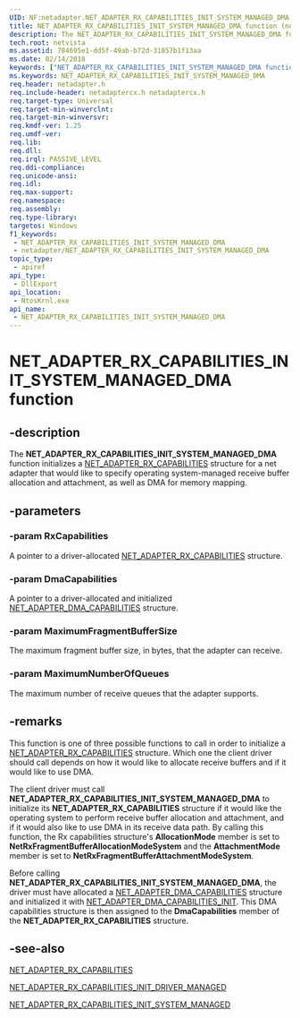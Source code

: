 ```yaml
---
UID: NF:netadapter.NET_ADAPTER_RX_CAPABILITIES_INIT_SYSTEM_MANAGED_DMA
title: NET_ADAPTER_RX_CAPABILITIES_INIT_SYSTEM_MANAGED_DMA function (netadapter.h)
description: The NET_ADAPTER_RX_CAPABILITIES_INIT_SYSTEM_MANAGED_DMA function initializes a NET_ADAPTER_RX_CAPABILITIES structure for a net adapter that would like to specify operating system-managed receive buffer allocation and attachment, as well as DMA for memory mapping.
tech.root: netvista
ms.assetid: 784695e1-dd5f-49ab-b72d-31857b1f13aa
ms.date: 02/14/2018
keywords: ["NET_ADAPTER_RX_CAPABILITIES_INIT_SYSTEM_MANAGED_DMA function"]
ms.keywords: NET_ADAPTER_RX_CAPABILITIES_INIT_SYSTEM_MANAGED_DMA
req.header: netadapter.h
req.include-header: netadaptercx.h netadaptercx.h
req.target-type: Universal
req.target-min-winverclnt: 
req.target-min-winversvr: 
req.kmdf-ver: 1.25
req.umdf-ver: 
req.lib: 
req.dll: 
req.irql: PASSIVE_LEVEL
req.ddi-compliance: 
req.unicode-ansi: 
req.idl: 
req.max-support: 
req.namespace: 
req.assembly: 
req.type-library: 
targetos: Windows
f1_keywords:
 - NET_ADAPTER_RX_CAPABILITIES_INIT_SYSTEM_MANAGED_DMA
 - netadapter/NET_ADAPTER_RX_CAPABILITIES_INIT_SYSTEM_MANAGED_DMA
topic_type:
 - apiref
api_type:
 - DllExport
api_location:
 - NtosKrnl.exe
api_name:
 - NET_ADAPTER_RX_CAPABILITIES_INIT_SYSTEM_MANAGED_DMA
---
```


# NET_ADAPTER_RX_CAPABILITIES_INIT_SYSTEM_MANAGED_DMA function


## -description

The **NET_ADAPTER_RX_CAPABILITIES_INIT_SYSTEM_MANAGED_DMA** function initializes a [NET_ADAPTER_RX_CAPABILITIES](ns-netadapter-_net_adapter_rx_capabilities.md) structure for a net adapter that would like to specify operating system-managed receive buffer allocation and attachment, as well as DMA for memory mapping.

## -parameters

### -param RxCapabilities

A pointer to a driver-allocated [NET_ADAPTER_RX_CAPABILITIES](ns-netadapter-_net_adapter_rx_capabilities.md) structure.

### -param DmaCapabilities

A pointer to a driver-allocated and initialized [NET_ADAPTER_DMA_CAPABILITIES](ns-netadapter-_net_adapter_dma_capabilities.md) structure.

### -param MaximumFragmentBufferSize

The maximum fragment buffer size, in bytes, that the adapter can receive.

### -param MaximumNumberOfQueues

The maximum number of receive queues that the adapter supports.

## -remarks

This function is one of three possible functions to call in order to initialize a [NET_ADAPTER_RX_CAPABILITIES](ns-netadapter-_net_adapter_rx_capabilities.md) structure. Which one the client driver should call depends on how it would like to allocate receive buffers and if it would like to use DMA.

The client driver must call **NET_ADAPTER_RX_CAPABILITIES_INIT_SYSTEM_MANAGED_DMA** to initialize its **NET_ADAPTER_RX_CAPABILITIES** structure if it would like the operating system to perform receive buffer allocation and attachment, and if it would also like to use DMA in its receive data path. By calling this function, the Rx capabilities structure's **AllocationMode** member is set to **NetRxFragmentBufferAllocationModeSystem** and the **AttachmentMode** member is set to **NetRxFragmentBufferAttachmentModeSystem**. 

Before calling **NET_ADAPTER_RX_CAPABILITIES_INIT_SYSTEM_MANAGED_DMA**, the driver must have allocated a [NET_ADAPTER_DMA_CAPABILITIES](ns-netadapter-_net_adapter_dma_capabilities.md) structure and initialized it with [NET_ADAPTER_DMA_CAPABILITIES_INIT](nf-netadapter-net_adapter_dma_capabilities_init.md). This DMA capabilities structure is then assigned to the **DmaCapabilities** member of the **NET_ADAPTER_RX_CAPABILITIES** structure.

## -see-also

[NET_ADAPTER_RX_CAPABILITIES](ns-netadapter-_net_adapter_rx_capabilities.md)

[NET_ADAPTER_RX_CAPABILITIES_INIT_DRIVER_MANAGED](nf-netadapter-net_adapter_rx_capabilities_init_driver_managed.md)

[NET_ADAPTER_RX_CAPABILITIES_INIT_SYSTEM_MANAGED](nf-netadapter-net_adapter_rx_capabilities_init_system_managed.md)

